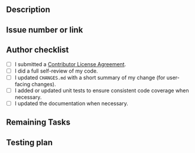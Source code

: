 <!--
Thanks for the Pull Request!

Please review the [Contributor Guide](https://cesium.com/learn/cesium-unreal/ref-doc/contributing-unreal.html) before opening your first Pull Request.

To ensure your Pull Request is reviewed and accepted quickly, please refer to our [Pull Request Guidelines](https://cesium.com/learn/cesium-unreal/ref-doc/contributing-unreal.html#opening-a-pull-request).

-->

## Description

<!-- Summarize the pull request. -- >

< !-- Provide context for the reviewer to understand the pull request. Include what changes were made and why. -->

<!-- Mention any lingering questions -->

<!-- Include screenshots if appropriate -->

## Issue number or link

<!-- If it fixes an open issue, link to the issue here -->

<!-- Consider: If suggesting a new feature or change, discuss it in an issue first. -->

## Author checklist

- [ ] I submitted a [Contributor License Agreement](https://github.com/CesiumGS/community/tree/main/CLAs).
- [ ] I did a full self-review of my code.
- [ ] I updated `CHANGES.md` with a short summary of my change (for user-facing changes).
- [ ] I added or updated unit tests to ensure consistent code coverage when necessary.
- [ ] I updated the documentation when necessary.

## Remaining Tasks

<!-- Are there any remaining tasks to do or blocking questions to answer before we can merge this? -->

<!-- If so, please convert this to a draft PR and let us know how we can help. Otherwise, you may remove this section. -->

## Testing plan

<!-- Describe in detail how you tested your changes. If this fixes a bug, list the steps to reproduce the original issue. -->

<!-- Include links to any required data or screenshots. Mention any edge cases such as user error, invalid data, etc. -->